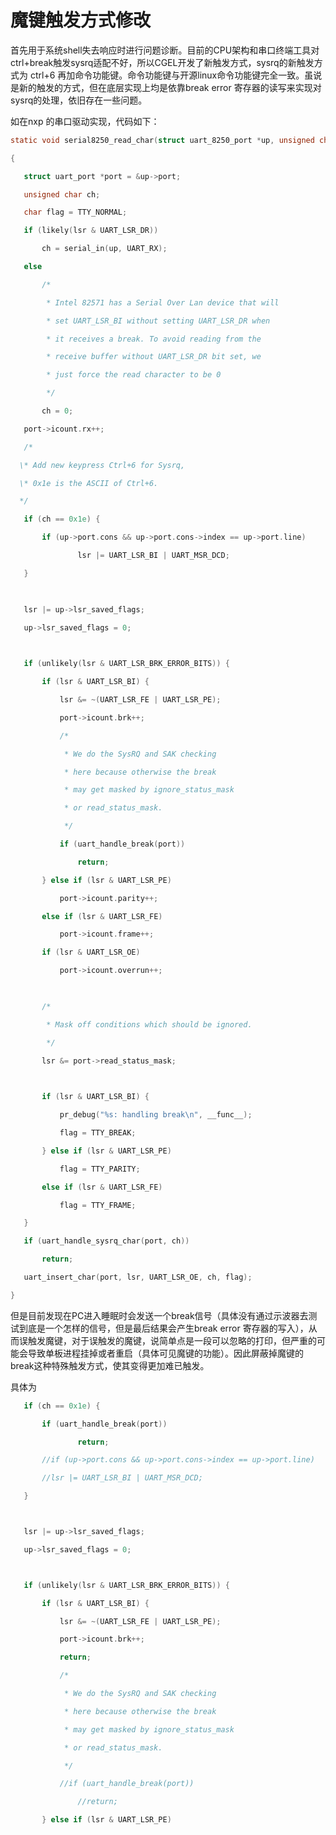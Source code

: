 # 魔键触发方式修改

首先用于系统shell失去响应时进行问题诊断。目前的CPU架构和串口终端工具对ctrl+break触发sysrq适配不好，所以CGEL开发了新触发方式，sysrq的新触发方式为 ctrl+6 再加命令功能键。命令功能键与开源linux命令功能键完全一致。虽说是新的触发的方式，但在底层实现上均是依靠break error 寄存器的读写来实现对sysrq的处理，依旧存在一些问题。

如在nxp 的串口驱动实现，代码如下：

```c
static void serial8250_read_char(struct uart_8250_port *up, unsigned char lsr)

{

​	struct uart_port *port = &up->port;

​	unsigned char ch;

​	char flag = TTY_NORMAL;

​	if (likely(lsr & UART_LSR_DR))

​		ch = serial_in(up, UART_RX);

​	else

​		/*

​		 * Intel 82571 has a Serial Over Lan device that will

​		 * set UART_LSR_BI without setting UART_LSR_DR when

​		 * it receives a break. To avoid reading from the

​		 * receive buffer without UART_LSR_DR bit set, we

​		 * just force the read character to be 0

​		 */

​		ch = 0;

​	port->icount.rx++;

​	/*

  \* Add new keypress Ctrl+6 for Sysrq,

  \* 0x1e is the ASCII of Ctrl+6.

  */

​	if (ch == 0x1e) {

​		if (up->port.cons && up->port.cons->index == up->port.line)

​				lsr |= UART_LSR_BI | UART_MSR_DCD;

​	}

 

​	lsr |= up->lsr_saved_flags;

​	up->lsr_saved_flags = 0;

 

​	if (unlikely(lsr & UART_LSR_BRK_ERROR_BITS)) {

​		if (lsr & UART_LSR_BI) {

​			lsr &= ~(UART_LSR_FE | UART_LSR_PE);

​			port->icount.brk++;

​			/*

​			 * We do the SysRQ and SAK checking

​			 * here because otherwise the break

​			 * may get masked by ignore_status_mask

​			 * or read_status_mask.

​			 */

​			if (uart_handle_break(port))

​				return;

​		} else if (lsr & UART_LSR_PE)

​			port->icount.parity++;

​		else if (lsr & UART_LSR_FE)

​			port->icount.frame++;

​		if (lsr & UART_LSR_OE)

​			port->icount.overrun++;

 

​		/*

​		 * Mask off conditions which should be ignored.

​		 */

​		lsr &= port->read_status_mask;

 

​		if (lsr & UART_LSR_BI) {

​			pr_debug("%s: handling break\n", __func__);

​			flag = TTY_BREAK;

​		} else if (lsr & UART_LSR_PE)

​			flag = TTY_PARITY;

​		else if (lsr & UART_LSR_FE)

​			flag = TTY_FRAME;

​	}

​	if (uart_handle_sysrq_char(port, ch))

​		return;

​	uart_insert_char(port, lsr, UART_LSR_OE, ch, flag);

}
```

但是目前发现在PC进入睡眠时会发送一个break信号（具体没有通过示波器去测试到底是一个怎样的信号，但是最后结果会产生break error 寄存器的写入），从而误触发魔键，对于误触发的魔键，说简单点是一段可以忽略的打印，但严重的可能会导致单板进程挂掉或者重启（具体可见魔键的功能）。因此屏蔽掉魔键的break这种特殊触发方式，使其变得更加难已触发。

具体为

 ```c
	if (ch == 0x1e) {

​		if (uart_handle_break(port))

​				return;

​		//if (up->port.cons && up->port.cons->index == up->port.line)

​		//lsr |= UART_LSR_BI | UART_MSR_DCD;

​	}

 

​	lsr |= up->lsr_saved_flags;

​	up->lsr_saved_flags = 0;

 

​	if (unlikely(lsr & UART_LSR_BRK_ERROR_BITS)) {

​		if (lsr & UART_LSR_BI) {

​			lsr &= ~(UART_LSR_FE | UART_LSR_PE);

​			port->icount.brk++;

​			return;

​			/*

​			 * We do the SysRQ and SAK checking

​			 * here because otherwise the break

​			 * may get masked by ignore_status_mask

​			 * or read_status_mask.

​			 */

​			//if (uart_handle_break(port))

​				//return;

​		} else if (lsr & UART_LSR_PE)
 ```







 

 
